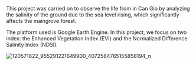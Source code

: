 This project was carried on to observe the life from in Can Gio by analyzing the salinity of the ground due to the sea level rising, which significantly affects the maingrove forest. 


The platform used is Google Earth Engine. In this project, we focus on two index: the Enhanced Vegetation Index (EVI) and the Normalized Difference Salinity Index (NDSI).


![120571822_955291221649900_4072584765155858194_n](https://user-images.githubusercontent.com/57124909/95021752-22e50a80-069d-11eb-9f9b-ee3e0aa12e15.png)

